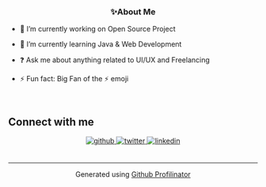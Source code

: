 ### <div align="center">✨About Me</div>  
  

- 🔭 I’m currently working on Open Source Project  
  

- 🌱 I’m currently learning Java & Web Development  
  

- ❓ Ask me about anything related to UI/UX and Freelancing  
  

- ⚡️ Fun fact: Big Fan of the ⚡️ emoji  
  

<br/>  


## Connect with me  
<div align="center">
<a href="https://github.com/AtharvShinde" target="_blank">
<img src=https://img.shields.io/badge/github-%2324292e.svg?&style=for-the-badge&logo=github&logoColor=white alt=github style="margin-bottom: 5px;" />
</a>
<a href="https://twitter.com/_atharvshinde_" target="_blank">
<img src=https://img.shields.io/badge/twitter-%2300acee.svg?&style=for-the-badge&logo=twitter&logoColor=white alt=twitter style="margin-bottom: 5px;" />
</a>
<a href="https://linkedin.com/in/atharv-shinde" target="_blank">
<img src=https://img.shields.io/badge/linkedin-%231E77B5.svg?&style=for-the-badge&logo=linkedin&logoColor=white alt=linkedin style="margin-bottom: 5px;" />
</a>  
</div>  

<br />

----
<div align="center">Generated using <a href="https://profilinator.rishav.dev/" target="_blank">Github Profilinator</a></div>
